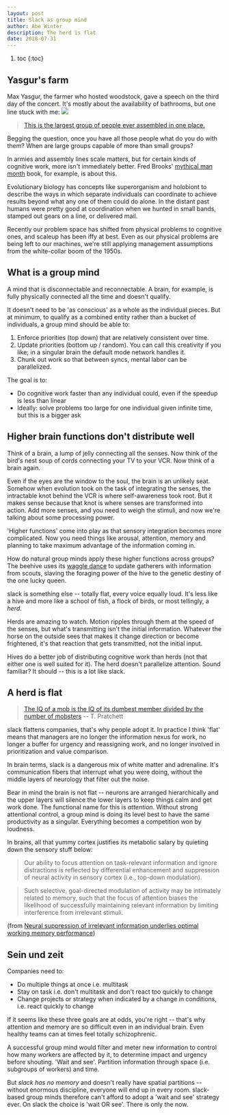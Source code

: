 ```yaml
---
layout: post
title: Slack as group mind
author: Abe Winter
description: The herd is flat
date: 2018-07-31
---
```


1. toc
{:toc}

<style>blockquote {font-style:normal; letter-spacing:inherit;}</style>

## Yasgur's farm

Max Yasgur, the farmer who hosted woodstock, gave a speech on the third day of the concert. It's mostly about the availability of bathrooms, but one line stuck with me: <img src="https://anti.style/flatpixel/group-mind">

> [This is the largest group of people ever assembled in one place.](https://youtu.be/a8eiL25BjkY?t=61)

Begging the question, once you have all those people what do you do with them? When are large groups capable of more than small groups?

In armies and assembly lines scale matters, but for certain kinds of cognitive work, more isn't immediately better. Fred Brooks' [mythical man month](...) book, for example, is about this.

Evolutionary biology has concepts like superorganism and holobiont to describe the ways in which separate individuals can coordinate to achieve results beyond what any one of them could do alone. In the distant past humans were pretty good at coordination when we hunted in small bands, stamped out gears on a line, or delivered mail.

Recently our problem space has shifted from physical problems to cognitive ones, and scaleup has been iffy at best. Even as our physical problems are being left to our machines, we're still applying management assumptions from the white-collar boom of the 1950s.

## What is a group mind

A mind that is disconnectable and reconnectable. A brain, for example, is fully physically connected all the time and doesn't qualify.

It doesn't need to be 'as conscious' as a whole as the individual pieces. But at minimum, to qualify as a combined entity rather than a bucket of individuals, a group mind should be able to:

1. Enforce priorities (top down) that are relatively consistent over time.
1. Update priorities (bottom up / random). You can call this creativity if you like; in a singular brain the default mode network handles it.
3. Chunk out work so that between syncs, mental labor can be parallelized.

The goal is to:

- Do cognitive work faster than any individual could, even if the speedup is less than linear
- Ideally: solve problems too large for one individual given infinite time, but this is a bigger ask

## Higher brain functions don't distribute well

Think of a brain, a lump of jelly connecting all the senses. Now think of the bird's nest soup of cords connecting your TV to your VCR. Now think of a brain again.

Even if the eyes are the window to the soul, the brain is an unlikely seat. Somehow when evolution took on the task of integrating the senses, the intractable knot behind the VCR is where self-awareness took root. But it makes sense because that knot is where senses are transformed into action. Add more senses, and you need to weigh the stimuli, and now we're talking about some processing power.

'Higher functions' come into play as that sensory integration becomes more complicated. Now you need things like arousal, attention, memory and planning to take maximum advantage of the information coming in.

How do natural group minds apply these higher functions across groups? The beehive uses its [waggle dance](https://en.wikipedia.org/wiki/Waggle_dance) to update gatherers with information from scouts, slaving the foraging power of the hive to the genetic destiny of the one lucky queen.

slack is something else -- totally flat, every voice equally loud. It's less like a hive and more like a school of fish, a flock of birds, or most tellingly, a *herd*.

Herds are amazing to watch. Motion ripples through them at the speed of the senses, but what's transmitting isn't the initial information. Whatever the horse on the outside sees that makes it change direction or become frightened, it's that reaction that gets transmitted, not the initial input.

Hives do a better job of distributing cognitive work than herds (not that either one is well suited for it). The herd doesn't parallelize attention. Sound familiar? It should -- this is a lot like slack.

## A herd is flat

> [The IQ of a mob is the IQ of its dumbest member divided by the number of mobsters](https://youtu.be/WPMMNvYTEyI?t=8) -- T. Pratchett

slack flattens companies, that's why people adopt it. In practice I think 'flat' means that managers are no longer the information nexus for work, no longer a buffer for urgency and reassigning work, and no longer involved in prioritization and value comparison.

In brain terms, slack is a dangerous mix of white matter and adrenaline. It's communication fibers that interrupt what you were doing, without the middle layers of neurology that filter out the noise.

Bear in mind the brain is not flat -- neurons are arranged hierarchically and the upper layers will silence the lower layers to keep things calm and get work done. The functional name for this is *attention*. Without strong attentional control, a group mind is doing its level best to have the same productivity as a singular. Everything becomes a competition won by loudness.

In brains, all that yummy cortex justifies its metabolic salary by quieting down the sensory stuff below:

> Our ability to focus attention on task-relevant information and ignore distractions is reflected by differential enhancement and suppression of neural activity in sensory cortex (i.e., top-down modulation).

> Such selective, goal-directed modulation of activity may be intimately related to memory, such that the focus of attention biases the likelihood of successfully maintaining relevant information by limiting interference from irrelevant stimuli.

(from [Neural suppression of irrelevant information underlies optimal working memory performance](https://www.ncbi.nlm.nih.gov/pmc/articles/PMC2704557/))

## Sein und zeit

Companies need to:

- Do multiple things at once i.e. multitask
- Stay on task i.e. don't multitask and don't react too quickly to change
- Change projects or strategy when indicated by a change in conditions, i.e. react quickly to change

If it seems like these three goals are at odds, you're right -- that's why attention and memory are so difficult even in an individual brain. Even healthy teams can at times feel totally schizophrenic.

A successful group mind would filter and meter new information to control how many workers are affected by it, to determine impact and urgency before shouting. 'Wait and see'. Partition information through space (i.e. subgroups of workers) and time.

But *slack has no memory* and doesn't really have spatial partitions -- without enormous discipline, everyone will end up in every room. slack-based group minds therefore can't afford to adopt a 'wait and see' strategy ever. On slack the choice is 'wait OR see'. There is only the now.
